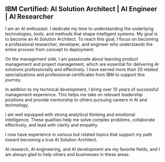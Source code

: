 ## IBM Certified: AI Solution Architect | AI Engineer | AI Researcher

I am an AI enthusiast. I dedicate my time to understanding the underlying technologies, tools, and methods that shape intelligent systems. My goal is to become an AI Solution Architect. To reach this goal, I focus on becoming a professional researcher, developer, and engineer who understands the entire process from concept to deployment.

On the management side, I am passionate about learning product management and project management, which are essential for delivering AI solutions professionally and effectively. I have earned more than 20 related specializations and professional certificates from IBM to support this journey.

In addition to my technical development, I bring over 10 years of successful management experience. This helps me take on relevant leadership positions and provide mentorship to others pursuing careers in AI and technology.

I am well equipped with strong analytical thinking and emotional intelligence. These qualities help me solve complex problems, collaborate effectively, and lead with clarity and empathy.

I now have experience in various but related topics that support my path toward becoming a true AI Solution Architect. 

AI research, AI engineering, and AI development are my favorite fields, and I am always glad to help others and businesses in these areas.
